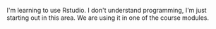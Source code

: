 I'm learning to use Rstudio. I don't understand programming, I'm just starting out in this area.
We are using it in one of the course modules.
